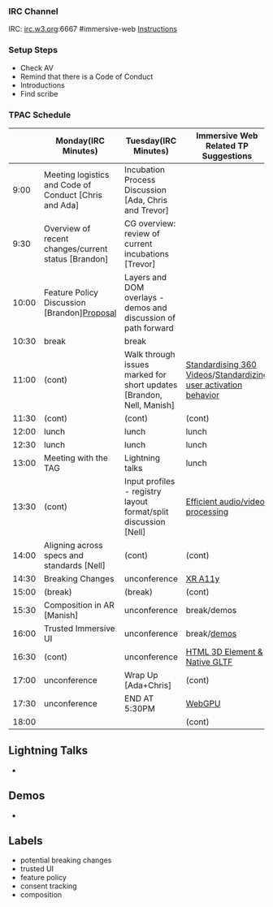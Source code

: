 ### IRC Channel

IRC: [irc.w3.org](http://irc.w3.org/):6667 #immersive-web [Instructions](https://github.com/immersive-web/administrivia/blob/master/IRC.md)

### Setup Steps

- Check AV
- Remind that there is a Code of Conduct
- Introductions
- Find scribe

### TPAC Schedule

<table>
<thead><tr><th>
<th>Monday(IRC Minutes)
<th>Tuesday(IRC Minutes)
<th>Immersive Web Related TP Suggestions
<th>Thursday
<th>Friday
</tr></thead><tbody>
 <tr><td>9:00<td>Meeting logistics and Code of Conduct [Chris and Ada]<td>Incubation Process Discussion [Ada, Chris and Trevor]<td><td><td>APA Conversation, Open XR Discussions</tr>
 <tr><td>9:30<td>Overview of recent changes/current status [Brandon]<td>CG overview: review of current incubations [Trevor]<td><td><td>(cont)</tr>
 <tr><td>10:00<td>Feature Policy Discussion [Brandon]<a href="https://docs.google.com/document/d/1RZTL69JsTxoJUyXNnu_2v0PPILqrDpYW3ZxDjMAqQ-M/edit#heading=h.qlpukl2oy1tq">Proposal</a><td>Layers and DOM overlays - demos and discussion of path forward<td><td><td>(cont)</tr>
 <tr><td>10:30<td>break<td>break<td><td><td></tr>
 <tr><td>11:00<td>(cont)<td>Walk through issues marked for short updates [Brandon, Nell, Manish]<td><a href="https://w3c.github.io/tpac-breakouts/sessions.html#360video">Standardising 360 Videos</a>/<a href="https://w3c.github.io/tpac-breakouts/sessions.html#user-activation">Standardizing user activation behavior </a><td>APA Conversation, Applicability of AOM[1] to XR<td>APA Joint Meeeting with TAG</tr>
 <tr><td>11:30<td>(cont)<td>(cont)<td>(cont)<td><td></tr>
 <tr><td>12:00<td>lunch<td>lunch<td>lunch<td><td></tr>
 <tr><td>12:30<td>lunch<td>lunch<td>lunch<td><td></tr>
 <tr><td>13:00<td>Meeting with the TAG<td>Lightning talks<td>lunch<td><td></tr>
 <tr><td>13:30<td>(cont)<td>Input profiles - registry layout format/split discussion [Nell]<td><a href="https://w3c.github.io/tpac-breakouts/sessions.html#mediaprocessing">Efficient audio/video processing</a><td><td></tr>
 <tr><td>14:00<td>Aligning across specs and standards [Nell]<td>(cont)<td>(cont)<td><td></tr>
 <tr><td>14:30<td>Breaking Changes<td>unconference<td><a href="https://w3c.github.io/tpac-breakouts/sessions.html#xra11y">XR A11y</a><td><td></tr>
 <tr><td>15:00<td>(break)<td>(break)<td>(cont)<td><td></tr>
 <tr><td>15:30<td>Composition in AR [Manish]<td>unconference<td>break/demos<td><td></tr>
 <tr><td>16:00<td>Trusted Immersive UI<td>unconference<td>break/<a href="https://www.w3.org/wiki/TPAC2019/Demos#WebXR">demos</a><td><td></tr>
 <tr><td>16:30<td>(cont)<td>unconference<td><a href="https://w3c.github.io/tpac-breakouts/sessions.html#html-3d">HTML 3D Element & Native GLTF</a><td><td></tr>
 <tr><td>17:00<td>unconference<td>Wrap Up [Ada+Chris]<td>(cont)<td><td></tr>
 <tr><td>17:30<td>unconference<td>END AT 5:30PM<td><a href="https://w3c.github.io/tpac-breakouts/sessions.html#webgpu">WebGPU</a> <td><td></tr>
 <td>18:00<td><td><td>(cont)<td><td>
</tbody></table>

Lightning Talks
---------------
- 

Demos
-----
-

Labels
------

- potential breaking changes
- trusted UI
- feature policy
- consent tracking
- composition
